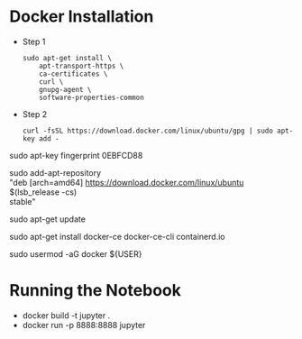 # Docker Installation

- Step 1
  ```console
  sudo apt-get install \
      apt-transport-https \
      ca-certificates \
      curl \
      gnupg-agent \
      software-properties-common
  ```
  
- Step 2
  ```console
  curl -fsSL https://download.docker.com/linux/ubuntu/gpg | sudo apt-key add -
  ```
  
sudo apt-key fingerprint 0EBFCD88

sudo add-apt-repository \
   "deb [arch=amd64] https://download.docker.com/linux/ubuntu \
   $(lsb_release -cs) \
   stable"
   
  sudo apt-get update
  
  sudo apt-get install docker-ce docker-ce-cli containerd.io
  
  sudo usermod -aG docker ${USER}

# Running the Notebook

- docker build -t jupyter . 
- docker run -p 8888:8888 jupyter


